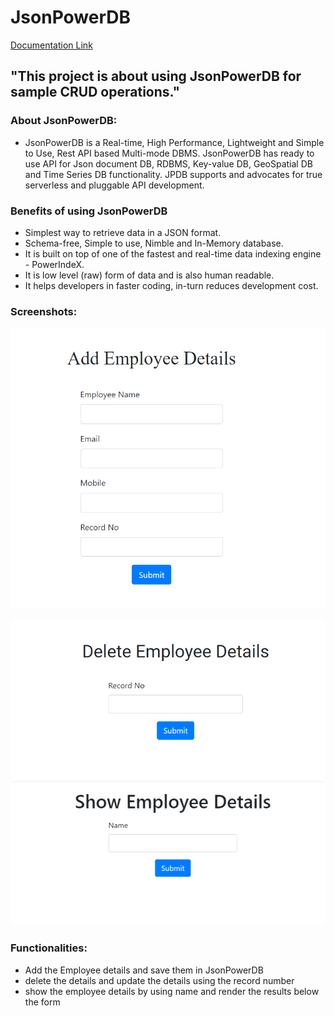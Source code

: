 # JsonPowerDB 


[Documentation Link](http://login2explore.com/jpdb/docs.html)

## "This project is about using JsonPowerDB  for sample CRUD operations." 

### About JsonPowerDB:

- JsonPowerDB is a Real-time, High Performance, Lightweight and Simple to Use, Rest API based Multi-mode DBMS. JsonPowerDB has ready to use API for Json document DB, RDBMS, Key-value DB, GeoSpatial DB and Time Series DB functionality. JPDB supports and advocates for true serverless and pluggable API development.

### Benefits of using JsonPowerDB

- Simplest way to retrieve data in a JSON format.
- Schema-free, Simple to use, Nimble and In-Memory database.
- It is built on top of one of the fastest and real-time data indexing engine - PowerIndeX.
- It is low level (raw) form of data and is also human readable.
- It helps developers in faster coding, in-turn reduces development cost.

### Screenshots:

![Add Empoyee Details](addition.png)

![Delete Employee Details](deletion.png)
![entry of employee shown in database](show.png)


### Functionalities:
- Add the Employee details and save them in JsonPowerDB
- delete the details and update the details using the record number 
- show the employee details by using name and render the results  below the form
